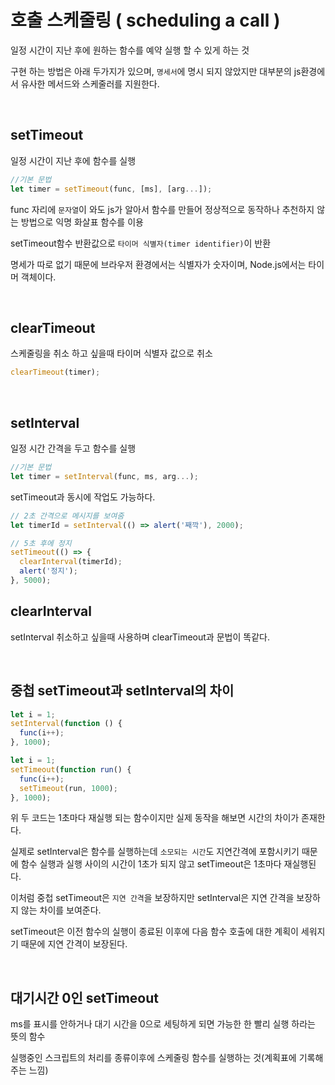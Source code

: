 # 호출 스케줄링 ( scheduling a call )

일정 시간이 지난 후에 원하는 함수를 예약 실행 할 수 있게 하는 것

구현 하는 방법은 아래 두가지가 있으며, `명세서`에 명시 되지 않았지만 대부분의 js환경에서 유사한 메서드와 스케줄러를 지원한다.

<br>

## setTimeout

일정 시간이 지난 후에 함수를 실행

```js
//기본 문법
let timer = setTimeout(func, [ms], [arg...]);
```

func 자리에 `문자열`이 와도 js가 알아서 함수를 만들어 정상적으로 동작하나 추천하지 않는 방법으로 익명 화살표 함수를 이용

setTimeout함수 반환값으로 `타이머 식별자(timer identifier)`이 반환

명세가 따로 없기 때문에 브라우저 환경에서는 식별자가 숫자이며, Node.js에서는 타이머 객체이다.

<br>

## clearTimeout

스케줄링을 취소 하고 싶을때 타이머 식별자 값으로 취소

```js
clearTimeout(timer);
```

<br>

## setInterval

일정 시간 간격을 두고 함수를 실행

```js
//기본 문법
let timer = setInterval(func, ms, arg...);
```

setTimeout과 동시에 작업도 가능하다.

```js
// 2초 간격으로 메시지를 보여줌
let timerId = setInterval(() => alert('째깍'), 2000);

// 5초 후에 정지
setTimeout(() => {
  clearInterval(timerId);
  alert('정지');
}, 5000);
```

## clearInterval

setInterval 취소하고 싶을때 사용하며 clearTimeout과 문법이 똑같다.

<br>

## 중첩 setTimeout과 setInterval의 차이

```js
let i = 1;
setInterval(function () {
  func(i++);
}, 1000);
```

```js
let i = 1;
setTimeout(function run() {
  func(i++);
  setTimeout(run, 1000);
}, 1000);
```

위 두 코드는 1초마다 재실행 되는 함수이지만 실제 동작을 해보면 시간의 차이가 존재한다.

실제로 setInterval은 함수를 실행하는데 `소모되는 시간`도 지연간격에 포함시키기 때문에 함수 실행과 실행 사이의 시간이 1초가 되지 않고 setTimeout은 1초마다 재실행된다.

이처럼 중첩 setTimeout은 `지연 간격`을 보장하지만 setInterval은 지연 간격을 보장하지 않는 차이를 보여준다.

setTimeout은 이전 함수의 실행이 종료된 이후에 다음 함수 호출에 대한 계획이 세워지기 때문에 지연 간격이 보장된다.

<br>

## 대기시간 0인 setTimeout

ms를 표시를 안하거나 대기 시간을 0으로 세팅하게 되면 가능한 한 빨리 실행 하라는 뜻의 함수

실행중인 스크립트의 처리를 종류이후에 스케줄링 함수를 실행하는 것(계획표에 기록해주는 느낌)
